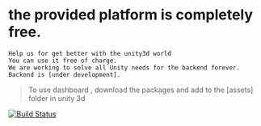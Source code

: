 # the provided platform is completely free.

    Help us for get better with the unity3d world
    You can use it free of charge.
    We are working to solve all Unity needs for the backend forever.
    Backend is [under development].
    
   
> To use dashboard ,  download the packages and add to the [assets] folder in unity 3d

 
[![Build Status](https://travis-ci.com/chilligames/Unity-backend.svg?branch=master)](https://travis-ci.com/chilligames/Unity-backend)




